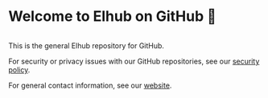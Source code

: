 # Welcome to Elhub on GitHub 👋

[<img src="https://img.shields.io/badge/repo-github-blue" alt="">](https://github.com/elhub/.github)

This is the general Elhub repository for GitHub.

For security or privacy issues with our GitHub repositories, see our
[security policy](https://github.com/elhub/elhub?tab=security-ov-file).

For general contact information, see our [website](https://elhub.no/om-elhub/kontaktinformasjon/).

